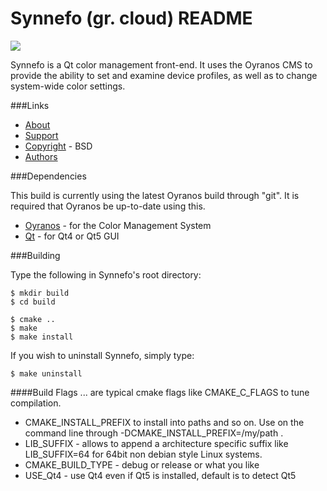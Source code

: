 # Synnefo (gr. cloud) README
![](http://www.oyranos.org/images/oyranos-config-synnefo.png)

Synnefo is a Qt color management front-end.  It uses the Oyranos CMS to provide the ability to set and examine device profiles, as well as to change system-wide color settings.

###Links
* [About](http://www.oyranos.org/synnefo)
* [Support](http://www.oyranos.org/support)
* [Copyright](COPYING.md) - BSD
* [Authors](AUTHORS.md)


###Dependencies

This build is currently using the latest Oyranos build through "git". It is required that Oyranos be up-to-date using this.

* [Oyranos](http://www.oyranos.org) - for the Color Management System
* [Qt](http://www.qt.io) - for Qt4 or Qt5 GUI


###Building

Type the following in Synnefo's root directory:

    $ mkdir build
    $ cd build

    $ cmake ..
    $ make
    $ make install

If you wish to uninstall Synnefo, simply type:

    $ make uninstall

####Build Flags
... are typical cmake flags like CMAKE_C_FLAGS to tune compilation.

* CMAKE_INSTALL_PREFIX to install into paths and so on. Use on the command 
  line through -DCMAKE_INSTALL_PREFIX=/my/path .
* LIB_SUFFIX - allows to append a architecture specific suffix like 
  LIB_SUFFIX=64 for 64bit non debian style Linux systems.
* CMAKE_BUILD_TYPE - debug or release or what you like
* USE_Qt4 - use Qt4 even if Qt5 is installed, default is to detect Qt5


